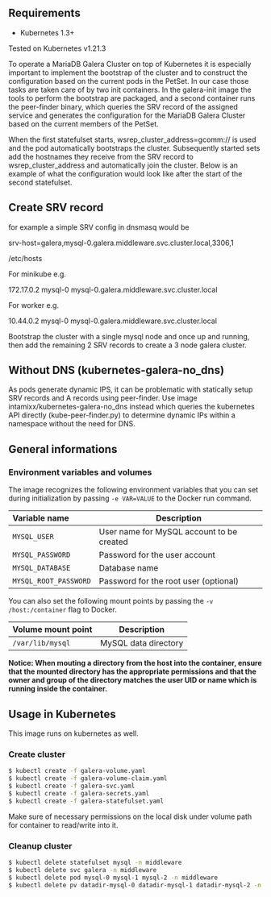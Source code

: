 ## Requirements
- Kubernetes 1.3+

Tested on Kubernetes v1.21.3

To operate a MariaDB Galera Cluster on top of Kubernetes it is especially important to implement the bootstrap of the cluster and to construct the configuration based on the current pods in the PetSet. In our case those tasks are taken care of by two init containers. In the galera-init image the tools to perform the bootstrap are packaged, and a second container runs the peer-finder binary, which queries the SRV record of the assigned service and generates the configuration for the MariaDB Galera Cluster based on the current members of the PetSet.

When the first statefulset starts, wsrep_cluster_address=gcomm:// is used and the pod automatically bootstraps the cluster. Subsequently started sets add the hostnames they receive from the SRV record to wsrep_cluster_address and automatically join the cluster. Below is an example of what the configuration would look like after the start of the second statefulset.

## Create SRV record
for example a simple SRV config in dnsmasq would be

srv-host=galera,mysql-0.galera.middleware.svc.cluster.local,3306,1

/etc/hosts

For minikube e.g.

172.17.0.2      mysql-0 mysql-0.galera.middleware.svc.cluster.local


For worker e.g.

10.44.0.2      mysql-0 mysql-0.galera.middleware.svc.cluster.local

Bootstrap the cluster with a single mysql node and once up and running, then add the remaining 2 SRV records to create a 3 node galera cluster.

## Without DNS (kubernetes-galera-no_dns)
As pods generate dynamic IPS, it can be problematic with statically setup SRV records and A records using peer-finder.
Use image intamixx/kubernetes-galera-no_dns instead which queries the kubernetes API directly (kube-peer-finder.py) to determine dynamic IPs within a namespace without the need for DNS.


## General informations

### Environment variables and volumes

The image recognizes the following environment variables that you can set during
initialization by passing `-e VAR=VALUE` to the Docker run command.

|  Variable name         | Description                               |
| :--------------------- | ----------------------------------------- |
|  `MYSQL_USER`          | User name for MySQL account to be created |
|  `MYSQL_PASSWORD`      | Password for the user account             |
|  `MYSQL_DATABASE`      | Database name                             |
|  `MYSQL_ROOT_PASSWORD` | Password for the root user (optional)     |

You can also set the following mount points by passing the `-v /host:/container`
flag to Docker.

| Volume mount point       | Description          |
| :----------------------- | -------------------- |
|  `/var/lib/mysql`        | MySQL data directory |

**Notice: When mouting a directory from the host into the container,
ensure that the mounted directory has the appropriate permissions and
that the owner and group of the directory matches the user UID or name
which is running inside the container.**


## Usage in Kubernetes

This image runs on kubernetes as well.

### Create cluster
```bash
$ kubectl create -f galera-volume.yaml
$ kubectl create -f galera-volume-claim.yaml
$ kubectl create -f galera-svc.yaml
$ kubectl create -f galera-secrets.yaml
$ kubectl create -f galera-statefulset.yaml
```

Make sure of necessary permissions on the local disk under volume path for container to read/write into it.

### Cleanup cluster
```bash
$ kubectl delete statefulset mysql -n middleware
$ kubectl delete svc galera -n middleware
$ kubectl delete pod mysql-0 mysql-1 mysql-2 -n middleware
$ kubectl delete pv datadir-mysql-0 datadir-mysql-1 datadir-mysql-2 -n middleware
```


